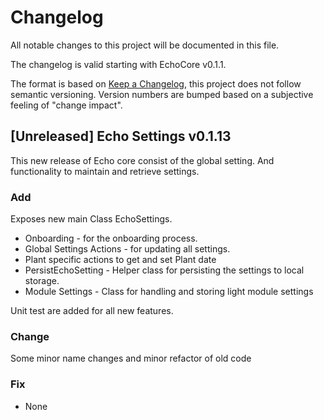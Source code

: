 # Changelog

All notable changes to this project will be documented in this file.

The changelog is valid starting with EchoCore v0.1.1.

The format is based on [Keep a Changelog](https://keepachangelog.com/en/1.0.0/#how),
this project does not follow semantic versioning. Version numbers are bumped based on a subjective feeling of "change impact".

## [Unreleased] Echo Settings v0.1.13

This new release of Echo core consist of the global setting. And functionality to
maintain and retrieve settings.

### Add

Exposes new main Class EchoSettings.

-   Onboarding - for the onboarding process.
-   Global Settings Actions - for updating all settings.
-   Plant specific actions to get and set Plant date
-   PersistEchoSetting - Helper class for persisting the settings to local storage.
-   Module Settings - Class for handling and storing light module settings

Unit test are added for all new features.

### Change

Some minor name changes and minor refactor of old code

### Fix

-   None
